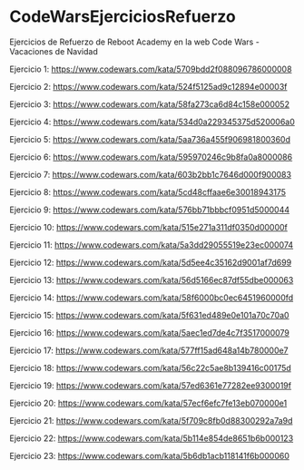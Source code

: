 # CodeWarsEjerciciosRefuerzo
Ejercicios de Refuerzo de Reboot Academy en la web Code Wars - Vacaciones de Navidad

Ejercicio 1:	https://www.codewars.com/kata/5709bdd2f088096786000008

Ejercicio 2:	https://www.codewars.com/kata/524f5125ad9c12894e00003f

Ejercicio 3:	https://www.codewars.com/kata/58fa273ca6d84c158e000052

Ejercicio 4:	https://www.codewars.com/kata/534d0a229345375d520006a0

Ejercicio 5:	https://www.codewars.com/kata/5aa736a455f906981800360d

Ejercicio 6:	https://www.codewars.com/kata/595970246c9b8fa0a8000086

Ejercicio 7:	https://www.codewars.com/kata/603b2bb1c7646d000f900083

Ejercicio 8:	https://www.codewars.com/kata/5cd48cffaae6e30018943175

Ejercicio 9:	https://www.codewars.com/kata/576bb71bbbcf0951d5000044

Ejercicio 10:	https://www.codewars.com/kata/515e271a311df0350d00000f

Ejercicio 11:	https://www.codewars.com/kata/5a3dd29055519e23ec000074

Ejercicio 12:	https://www.codewars.com/kata/5d5ee4c35162d9001af7d699

Ejercicio 13:	https://www.codewars.com/kata/56d5166ec87df55dbe000063

Ejercicio 14:	https://www.codewars.com/kata/58f6000bc0ec6451960000fd

Ejercicio 15:	https://www.codewars.com/kata/5f631ed489e0e101a70c70a0

Ejercicio 16:	https://www.codewars.com/kata/5aec1ed7de4c7f3517000079

Ejercicio 17:	https://www.codewars.com/kata/577ff15ad648a14b780000e7

Ejercicio 18:	https://www.codewars.com/kata/56c22c5ae8b139416c00175d

Ejercicio 19:	https://www.codewars.com/kata/57ed6361e77282ee9300019f

Ejercicio 20:	https://www.codewars.com/kata/57ecf6efc7fe13eb070000e1

Ejercicio 21:	https://www.codewars.com/kata/5f709c8fb0d88300292a7a9d

Ejercicio 22:	https://www.codewars.com/kata/5b114e854de8651b6b000123

Ejercicio 23:	https://www.codewars.com/kata/5b6db1acb118141f6b000060
